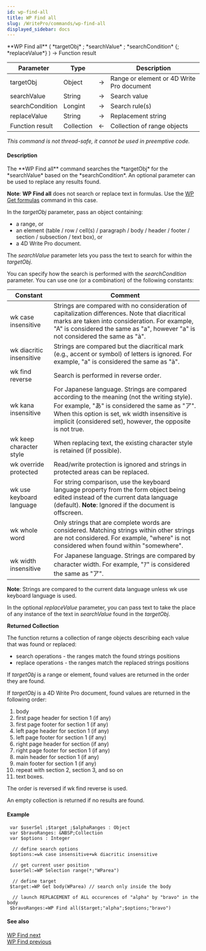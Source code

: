 ```yaml
---
id: wp-find-all
title: WP Find all
slug: /WritePro/commands/wp-find-all
displayed_sidebar: docs
---
```


<!--REF #_command_.WP Find all.Syntax-->**WP Find all** ( *targetObj* ; *searchValue* ; *searchCondition* {; *replaceValue*} )  -> Function result<!-- END REF-->
<!--REF #_command_.WP Find all.Params-->
| Parameter | Type |  | Description |
| --- | --- | --- | --- |
| targetObj | Object | &#8594;  | Range or element or 4D Write Pro document |
| searchValue | String | &#8594;  | Search value |
| searchCondition | Longint | &#8594;  | Search rule(s) |
| replaceValue | String | &#8594;  | Replacement string |
| Function result | Collection | &#8592; | Collection of range objects |

<!-- END REF-->

*This command is not thread-safe, it cannot be used in preemptive code.*


#### Description 

<!--REF #_command_.WP Find all.Summary-->The **WP Find all** command searches the *targetObj* for the *searchValue* based on the *searchCondition*.<!-- END REF--> An optional parameter can be used to replace any results found. 

**Note**: **WP Find all** does not search or replace text in formulas. Use the [WP Get formulas](wp-get-formulas.md) command in this case. 

In the *targetObj* parameter, pass an object containing:

* a range, or
* an element (table / row / cell(s) / paragraph / body / header / footer / section / subsection / text box), or
* a 4D Write Pro document.

The *searchValue* parameter lets you pass the text to search for within the *targetObj*. 

You can specify how the search is performed with the *searchCondition* parameter. You can use one (or a combination) of the following constants: 

| Constant                 | Comment                                                                                                                                                                                                                                                       |
| ------------------------ | ------------------------------------------------------------------------------------------------------------------------------------------------------------------------------------------------------------------------------------------------------------- |
| wk case insensitive      | Strings are compared with no consideration of capitalization differences. Note that diacritical marks are taken into consideration. For example, "A" is considered the same as "a", however "a" is not considered the same as "à".                            |
| wk diacritic insensitive | Strings are compared but the diacritical mark (e.g., accent or symbol) of letters is ignored. For example, "a" is considered the same as "à".                                                                                                                 |
| wk find reverse          | Search is performed in reverse order.                                                                                                                                                                                                                         |
| wk kana insensitive      | For Japanese language. Strings are compared according to the meaning (not the writing style). For example, "あ" is considered the same as "ア". When this option is set, wk width insensitive  is implicit (considered set), however, the opposite is not true. |
| wk keep character style  | When replacing text, the existing character style is retained (if possible).                                                                                                                                                                                  |
| wk override protected    | Read/write protection is ignored and strings in protected areas can be replaced.                                                                                                                                                                              |
| wk use keyboard language | For string comparison, use the keyboard language property from the form object being edited instead of the current data language (default). **Note**: Ignored if the document is offscreen.                                                                   |
| wk whole word            | Only strings that are complete words are considered. Matching strings within other strings are not considered. For example, "where" is not considered when found within "somewhere".                                                                          |
| wk width insensitive     | For Japanese language. Strings are compared by character width. For example, "ｱ" is considered the same as "ア".                                                                                                                                               |

**Note**: Strings are compared to the current data language unless wk use keyboard language is used.

In the optional *replaceValue* parameter, you can pass text to take the place of any instance of the text in *searchValue* found in the *targetObj*.

**Returned Collection**

The function returns a collection of range objects describing each value that was found or replaced:

* search operations - the ranges match the found strings positions
* replace operations - the ranges match the replaced strings positions

If *targetObj* is a range or element, found values are returned in the order they are found.

If *targetObj* is a 4D Write Pro document, found values are returned in the following order:

1. body
2. first page header for section 1 (if any)
3. first page footer for section 1 (if any)
4. left page header for section 1 (if any)
5. left page footer for section 1 (if any)
6. right page header for section (if any)
7. right page footer for section 1 (if any)
8. main header for section 1 (if any)
9. main footer for section 1 (if any)
10. repeat with section 2, section 3, and so on
11. text boxes.

The order is reversed if wk find reverse is used.

An empty collection is returned if no results are found.

#### Example 

```4d
 var $userSel ;$target ;$alphaRanges : Object
 var $bravoRanges: &NBSP;Collection
 var $options : Integer
 
  // define search options
 $options:=wk case insensitive+wk diacritic insensitive
 
  // get current user position
 $userSel:=WP Selection range(*;"WParea")
 
  // define target
 $target:=WP Get body(WParea) // search only inside the body
 
  // launch REPLACEMENT of ALL occurences of "alpha" by "bravo" in the body
 $bravoRanges:=WP Find all($target;"alpha";$options;"bravo")
```

#### See also 

[WP Find next](wp-find-next.md)  
[WP Find previous](wp-find-previous.md)  